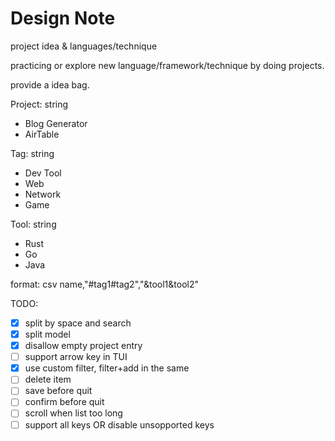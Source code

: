 # Design Note

project idea & languages/technique

practicing or explore new language/framework/technique by doing projects.

provide a idea bag.

Project: string
  - Blog Generator
  - AirTable

Tag: string
  - Dev Tool
  - Web
  - Network
  - Game

Tool: string
  - Rust
  - Go
  - Java

format: csv
name,"#tag1#tag2","&tool1&tool2"

TODO:
- [x] split by space and search
- [x] split model
- [x] disallow empty project entry
- [ ] support arrow key in TUI
- [x] use custom filter, filter+add in the same
- [ ] delete item
- [ ] save before quit
- [ ] confirm before quit
- [ ] scroll when list too long
- [ ] support all keys OR disable unsopported keys

